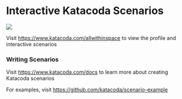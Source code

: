 # Interactive Katacoda Scenarios

[![](http://shields.katacoda.com/katacoda/allwithinspace/count.svg)](https://www.katacoda.com/allwithinspace "Get your profile on Katacoda.com")

Visit https://www.katacoda.com/allwithinspace to view the profile and interactive scenarios

### Writing Scenarios
Visit https://www.katacoda.com/docs to learn more about creating Katacoda scenarios

For examples, visit https://github.com/katacoda/scenario-example

